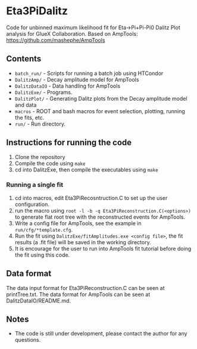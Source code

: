 # Eta3PiDalitz

Code for unbinned maximum likelihood fit for Eta->Pi+Pi-Pi0 Dalitz Plot analysis for GlueX Collaboration.
Based on AmpTools: https://github.com/mashephe/AmpTools

## Contents
- `batch_run/` - Scripts for running a batch job using HTCondor
- `DalitzAmp/` - Decay amplitude model for AmpTools
- `DalitzDataIO` - Data handling for AmpTools
- `DalitzExe/` - Programs.
- `DalitzPlot/` - Generating Dalitz plots from the Decay amplitude model and data
- `macros` - ROOT and bash macros for event selection, plotting, running the fits, etc.
- `run/` - Run directory.

## Instructions for running the code
1. Clone the repository
2. Compile the code using `make`
3. cd into DalitzExe, then compile the executables using `make`

### Running a single fit
1. cd into macros, edit Eta3PiRecosntruction.C to set up the user configuration.
2. run the macro using `root -l -b -q Eta3PiReconstruction.C(<options>)` to generate flat root tree with the reconstructed events for AmpTools.
3. Write a config file for AmpTools, see the example in `run/cfg/*template.cfg`.
4. Run the fit using `DalitzExe/fitAmplitudes.exe <config file>`, the fit results (a .fit file) will be saved in the working directory.
5. It is encourage for the user to run into AmpTools fit tutorial before doing the fit using this code.

## Data format
The data input format for Eta3PiReconstruction.C can be seen at printTree.txt. The data format for AmpTools can be seen at DalitzDataIO/README.md.

## Notes
- The code is still under development, please contact the author for any questions.